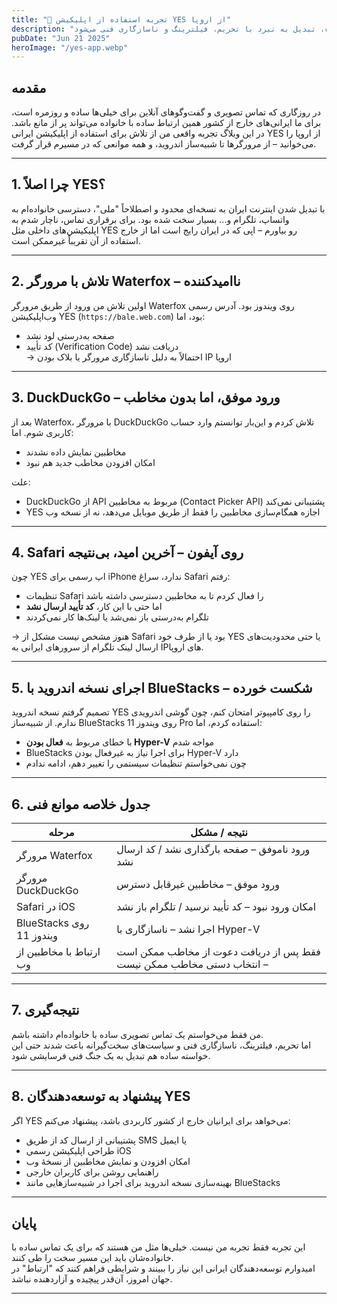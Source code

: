 ```yaml
---
title: "🧩 تجربه استفاده از اپلیکیشن YES از اروپا"
description: "وقتی یک تماس ساده با خانواده، تبدیل به نبرد با تحریم، فیلترینگ و ناسازگاری فنی می‌شود."
pubDate: "Jun 21 2025"
heroImage: "/yes-app.webp"
---
```


## مقدمه

در روزگاری که تماس تصویری و گفت‌وگوهای آنلاین برای خیلی‌ها ساده و روزمره است، برای ما ایرانی‌های خارج از کشور همین ارتباط ساده با خانواده می‌تواند پر از مانع باشد. در این وبلاگ تجربه واقعی من از تلاش برای استفاده از اپلیکیشن ایرانی YES از اروپا را می‌خوانید – از مرورگرها تا شبیه‌ساز اندروید، و همه موانعی که در مسیرم قرار گرفت.

---

## 1. چرا اصلاً YES؟

با تبدیل شدن اینترنت ایران به نسخه‌ای محدود و اصطلاحاً "ملی"، دسترسی خانواده‌ام به واتساپ، تلگرام و... بسیار سخت شده بود. برای برقراری تماس، ناچار شدم به اپلیکیشن‌های داخلی مثل YES رو بیاورم – اپی که در ایران رایج است اما از خارج استفاده از آن تقریباً غیرممکن است.

---

## 2. تلاش با مرورگر Waterfox – ناامیدکننده

اولین تلاش من ورود از طریق مرورگر Waterfox روی ویندوز بود. آدرس رسمی وب‌اپلیکیشن YES (`https://bale.web.com`) بود، اما:

- صفحه به‌درستی لود نشد  
- کد تأیید (Verification Code) دریافت نشد  
→ احتمالاً به دلیل ناسازگاری مرورگر یا بلاک بودن IP اروپا

---

## 3. DuckDuckGo – ورود موفق، اما بدون مخاطب

بعد از Waterfox، با مرورگر DuckDuckGo تلاش کردم و این‌بار توانستم وارد حساب کاربری شوم. اما:

- مخاطبین نمایش داده نشدند  
- امکان افزودن مخاطب جدید هم نبود

علت:

- DuckDuckGo از API مربوط به مخاطبین (Contact Picker API) پشتیبانی نمی‌کند  
- YES اجازه همگام‌سازی مخاطبین را فقط از طریق موبایل می‌دهد، نه از نسخه وب

---

## 4. Safari روی آیفون – آخرین امید، بی‌نتیجه

چون YES اپ رسمی برای iPhone ندارد، سراغ Safari رفتم:

- تنظیمات Safari را فعال کردم تا به مخاطبین دسترسی داشته باشد  
- اما حتی با این کار، **کد تأیید ارسال نشد**  
- تلگرام به‌درستی باز نمی‌شد یا لینک‌ها کار نمی‌کردند

→ هنوز مشخص نیست مشکل از Safari بود یا از طرف خود YES یا حتی محدودیت‌های ارسال لینک تلگرام از سرورهای ایرانی به IPهای اروپا.

---

## 5. اجرای نسخه اندروید با BlueStacks – شکست خورده

تصمیم گرفتم نسخه اندروید YES را روی کامپیوتر امتحان کنم، چون گوشی اندرویدی ندارم. از شبیه‌ساز BlueStacks روی ویندوز 11 Pro استفاده کردم، اما:

- با خطای مربوط به **فعال بودن Hyper-V** مواجه شدم  
- BlueStacks برای اجرا نیاز به غیرفعال بودن Hyper-V دارد  
- چون نمی‌خواستم تنظیمات سیستمی را تغییر دهم، ادامه ندادم

---

## 6. جدول خلاصه موانع فنی

| مرحله                             | نتیجه / مشکل                                                                       |
|----------------------------------|--------------------------------------------------------------------------------------|
| مرورگر Waterfox                  | ورود ناموفق – صفحه بارگذاری نشد / کد ارسال نشد                                   |
| مرورگر DuckDuckGo                | ورود موفق – مخاطبین غیرقابل دسترس                                                 |
| Safari در iOS                    | امکان ورود نبود – کد تأیید نرسید / تلگرام باز نشد                                |
| BlueStacks روی ویندوز 11         | اجرا نشد – ناسازگاری با Hyper-V                                                   |
| ارتباط با مخاطبین از وب         | فقط پس از دریافت دعوت از مخاطب ممکن است – انتخاب دستی مخاطب ممکن نیست         |

---

## 7. نتیجه‌گیری

من فقط می‌خواستم یک تماس تصویری ساده با خانواده‌ام داشته باشم.  
اما تحریم، فیلترینگ، ناسازگاری فنی و سیاست‌های سخت‌گیرانه باعث شدند حتی این خواسته ساده هم تبدیل به یک جنگ فنی فرسایشی شود.

---

## 8. پیشنهاد به توسعه‌دهندگان YES

اگر YES می‌خواهد برای ایرانیان خارج از کشور کاربردی باشد، پیشنهاد می‌کنم:

- پشتیبانی از ارسال کد از طریق SMS یا ایمیل  
- طراحی اپلیکیشن رسمی iOS  
- امکان افزودن و نمایش مخاطبین از نسخهٔ وب  
- راهنمایی روشن برای کاربران خارجی  
- بهینه‌سازی نسخه اندروید برای اجرا در شبیه‌سازهایی مانند BlueStacks

---

## پایان

این تجربه فقط تجربه من نیست. خیلی‌ها مثل من هستند که برای یک تماس ساده با خانواده‌شان باید این مسیر سخت را طی کنند.  
امیدوارم توسعه‌دهندگان ایرانی این نیاز را ببینند و شرایطی فراهم کنند که "ارتباط" در جهان امروز، آن‌قدر پیچیده و آزاردهنده نباشد.

---

